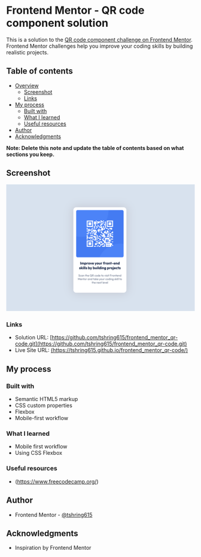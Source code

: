 # Frontend Mentor - QR code component solution

This is a solution to the [QR code component challenge on Frontend Mentor](https://www.frontendmentor.io/challenges/qr-code-component-iux_sIO_H). Frontend Mentor challenges help you improve your coding skills by building realistic projects. 

## Table of contents

- [Overview](#overview)
  - [Screenshot](#screenshot)
  - [Links](#links)
- [My process](#my-process)
  - [Built with](#built-with)
  - [What I learned](#what-i-learned)
  - [Useful resources](#useful-resources)
- [Author](#author)
- [Acknowledgments](#acknowledgments)

**Note: Delete this note and update the table of contents based on what sections you keep.**

## Screenshot
![](images/Screenshot%20.png)

### Links

- Solution URL: [https://github.com/tshring615/frontend_mentor_qr-code.git](https://github.com/tshring615/frontend_mentor_qr-code.git)
- Live Site URL: [(https://tshring615.github.io/frontend_mentor_qr-code/)](https://tshring615.github.io/frontend_mentor_qr-code/)

## My process

### Built with

- Semantic HTML5 markup
- CSS custom properties
- Flexbox
- Mobile-first workflow

### What I learned

- Mobile first workflow
- Using CSS Flexbox

### Useful resources

- (https://www.freecodecamp.org/) 

## Author

- Frontend Mentor - [@tshring615](https://www.frontendmentor.io/profile/tshring615)


## Acknowledgments
- Inspiration by Frontend Mentor
